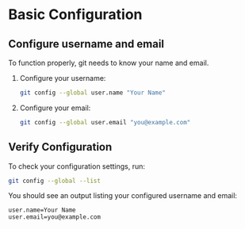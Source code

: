 # Basic Configuration

## Configure username and email

To function properly, git needs to know your name and email.

1. Configure your username:
   ```bash
   git config --global user.name "Your Name"
   ``` 

2. Configure your email:
   ```bash
   git config --global user.email "you@example.com"
   ``` 

## Verify Configuration

To check your configuration settings, run:
```bash
git config --global --list
``` 
You should see an output listing your configured username and email:
```
user.name=Your Name
user.email=you@example.com
``` 
